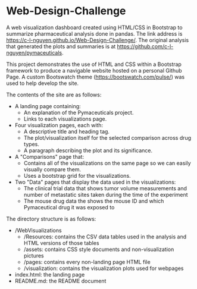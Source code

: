 # Web-Design-Challenge
A web visualization dashboard created using HTML/CSS in Bootstrap to summarize pharmaceutical analysis done in pandas. The link address is https://c-l-nguyen.github.io/Web-Design-Challenge/. The original analysis that generated the plots and summaries is at https://github.com/c-l-nguyen/pymaceuticals.


This project demonstrates the use of HTML and CSS within a Bootstrap framework to produce a navigable website hosted on a personal Github Page. A custom Bootswatch theme (https://bootswatch.com/pulse/) was used to help develop the site. 

The contents of the site are as follows:

* A landing page containing:
    * An explanation of the Pymaceuticals project.
    * Links to each visualizations page.
* Four visualization pages, each with:
    * A descriptive title and heading tag.
    * The plot/visualization itself for the selected comparison across drug types.
    * A paragraph describing the plot and its significance.
* A "Comparisons" page that:
    * Contains all of the visualizations on the same page so we can easily visually compare them.
    * Uses a bootstrap grid for the visualizations.
* Two "Data" pages that display the data used in the visualizations:
    * The clinical trial data that shows tumor volume measurements and number of metastatic sites taken during the time of the experiment
    * The mouse drug data the shows the mouse ID and which Pymaceutical drug it was exposed to
    
The directory structure is as follows:

* /WebVisualizations
    * /Resources: contains the CSV data tables used in the analysis and HTML versions of those tables
    * /assets: contains CSS style documents and non-visualization pictures
    * /pages: contains every non-landing page HTML file
    * /visualization: contains the visualization plots used for webpages
* index.html: the landing page
* README.md: the README document
